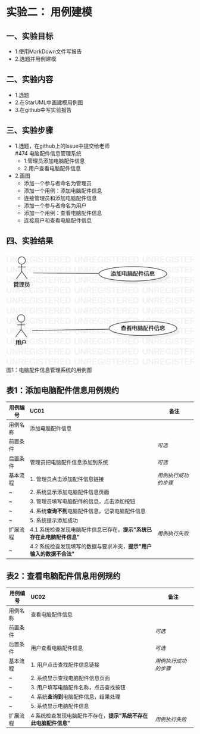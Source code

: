 # 实验二： 用例建模

## 一、实验目标

- 1.使用MarkDown文件写报告
- 2.选题并用例建模

## 二、实验内容

- 1.选题
- 2.在StarUML中画建模用例图
- 3.在github中写实验报告

## 三、实验步骤

- 1.选题，在github上的lssue中提交给老师  
    #474 电脑配件信息管理系统  
    - 1.管理员添加电脑配件信息  
    - 2.用户查看电脑配件信息
- 2.画图
    - 添加一个参与者命名为管理员
    - 添加一个用例：添加电脑配件信息
    - 连接管理员和添加电脑配件信息
    - 添加一个参与者命名为用户
    - 添加一个用例：查看电脑配件信息
    - 连接用户和查看电脑配件信息

## 四、实验结果

![用例图](./Lab2_UseCaseDiagram1.jpg)  
图1：电脑配件信息管理系统的用例图

## 表1：添加电脑配件信息用例规约  

用例编号  | UC01 | 备注  
-|:-|-  
用例名称  | 添加电脑配件信息  |   
前置条件  |      | *可选*   
后置条件  | 管理员把电脑配件信息添加到系统     | *可选*   
基本流程  | 1. 管理员点击添加配件信息链接  |*用例执行成功的步骤*    
~| 2. 系统显示添加电脑配件信息页面  |   
~| 3. 管理员填写电脑配件的信息，点击添加按钮  |   
~| 4. 系统**查询不到**电脑配件信息，记录电脑配件信息  |   
~| 5. 系统提示添加成功 |  
扩展流程  | 4.1 系统检查发现电脑配件信息已存在，**提示"系统已存在此电脑配件信息"**   |*用例执行失败*    
~| 4.2 系统检查发现填写的数据与要求冲突，**提示"用户输入的数据不合法"**  |

## 表2：查看电脑配件信息用例规约  

用例编号  | UC02 | 备注  
-|:-|-  
用例名称  | 查看电脑配件信息  |   
前置条件  |      | *可选*   
后置条件  | 用户查看电脑配件信息     | *可选*   
基本流程  | 1. 用户点击查找配件信息链接  |*用例执行成功的步骤*    
~| 2. 系统显示查找电脑配件信息页面  |   
~| 3. 用户填写电脑配件名称，点击查找按钮  |   
~| 4. 系统**查询到**电脑配件信息，结果处理  |   
~| 5. 系统显示电脑配件信息 |  
扩展流程  | 4 系统检查发现电脑配件不存在，**提示"系统不存在此电脑配件信息"**  |*用例执行失败*    
